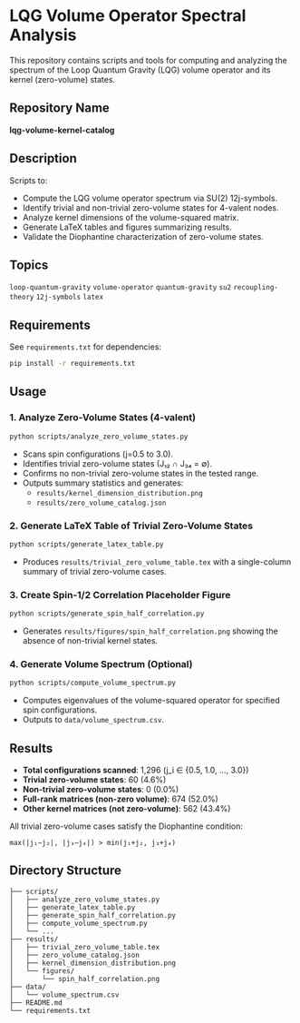 # LQG Volume Operator Spectral Analysis

This repository contains scripts and tools for computing and analyzing the spectrum of the Loop Quantum Gravity (LQG) volume operator and its kernel (zero-volume) states.

## Repository Name

**lqg-volume-kernel-catalog**

## Description

Scripts to:
- Compute the LQG volume operator spectrum via SU(2) 12j-symbols.
- Identify trivial and non-trivial zero-volume states for 4-valent nodes.
- Analyze kernel dimensions of the volume-squared matrix.
- Generate LaTeX tables and figures summarizing results.
- Validate the Diophantine characterization of zero-volume states.

## Topics

`loop-quantum-gravity` `volume-operator` `quantum-gravity` `su2` `recoupling-theory` `12j-symbols` `latex`

## Requirements

See `requirements.txt` for dependencies:
```bash
pip install -r requirements.txt
```

## Usage

### 1. Analyze Zero-Volume States (4-valent)

```bash
python scripts/analyze_zero_volume_states.py
```
- Scans spin configurations (j=0.5 to 3.0).
- Identifies trivial zero-volume states (J₁₂ ∩ J₃₄ = ∅).
- Confirms no non-trivial zero-volume states in the tested range.
- Outputs summary statistics and generates:
  - `results/kernel_dimension_distribution.png`
  - `results/zero_volume_catalog.json`

### 2. Generate LaTeX Table of Trivial Zero-Volume States

```bash
python scripts/generate_latex_table.py
```
- Produces `results/trivial_zero_volume_table.tex` with a single-column summary of trivial zero-volume cases.

### 3. Create Spin-1/2 Correlation Placeholder Figure

```bash
python scripts/generate_spin_half_correlation.py
```
- Generates `results/figures/spin_half_correlation.png` showing the absence of non-trivial kernel states.

### 4. Generate Volume Spectrum (Optional)

```bash
python scripts/compute_volume_spectrum.py
```
- Computes eigenvalues of the volume-squared operator for specified spin configurations.
- Outputs to `data/volume_spectrum.csv`.

## Results

- **Total configurations scanned**: 1,296 (j_i ∈ {0.5, 1.0, …, 3.0})
- **Trivial zero-volume states**: 60 (4.6%)
- **Non-trivial zero-volume states**: 0 (0.0%)
- **Full-rank matrices (non-zero volume)**: 674 (52.0%)
- **Other kernel matrices (not zero-volume)**: 562 (43.4%)

All trivial zero-volume cases satisfy the Diophantine condition:

```
max(|j₁−j₂|, |j₃−j₄|) > min(j₁+j₂, j₃+j₄)
```

## Directory Structure

```
├── scripts/
│   ├── analyze_zero_volume_states.py
│   ├── generate_latex_table.py
│   ├── generate_spin_half_correlation.py
│   ├── compute_volume_spectrum.py
│   └── ...
├── results/
│   ├── trivial_zero_volume_table.tex
│   ├── zero_volume_catalog.json
│   ├── kernel_dimension_distribution.png
│   └── figures/
│       └── spin_half_correlation.png
├── data/
│   └── volume_spectrum.csv
├── README.md
└── requirements.txt
```
